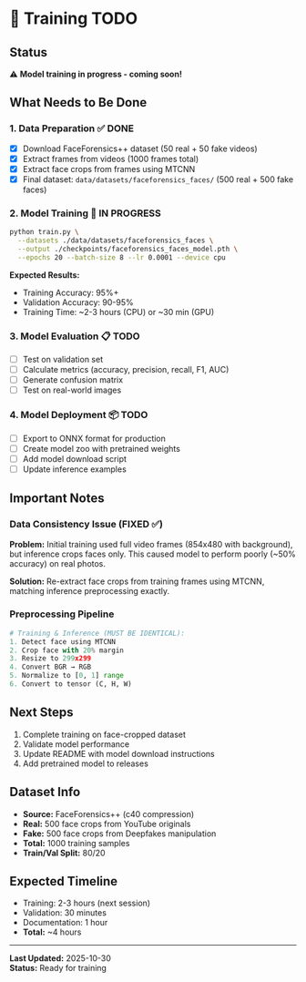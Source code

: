 # 🚧 Training TODO

## Status
⚠️ **Model training in progress - coming soon!**

## What Needs to Be Done

### 1. Data Preparation ✅ DONE
- [x] Download FaceForensics++ dataset (50 real + 50 fake videos)
- [x] Extract frames from videos (1000 frames total)
- [x] Extract face crops from frames using MTCNN
- [x] Final dataset: `data/datasets/faceforensics_faces/` (500 real + 500 fake faces)

### 2. Model Training 🔄 IN PROGRESS
```bash
python train.py \
  --datasets ./data/datasets/faceforensics_faces \
  --output ./checkpoints/faceforensics_faces_model.pth \
  --epochs 20 --batch-size 8 --lr 0.0001 --device cpu
```

**Expected Results:**
- Training Accuracy: 95%+
- Validation Accuracy: 90-95%
- Training Time: ~2-3 hours (CPU) or ~30 min (GPU)

### 3. Model Evaluation 📋 TODO
- [ ] Test on validation set
- [ ] Calculate metrics (accuracy, precision, recall, F1, AUC)
- [ ] Generate confusion matrix
- [ ] Test on real-world images

### 4. Model Deployment 📦 TODO
- [ ] Export to ONNX format for production
- [ ] Create model zoo with pretrained weights
- [ ] Add model download script
- [ ] Update inference examples

## Important Notes

### Data Consistency Issue (FIXED ✅)
**Problem:** Initial training used full video frames (854x480 with background), but inference crops faces only. This caused model to perform poorly (~50% accuracy) on real photos.

**Solution:** Re-extract face crops from training frames using MTCNN, matching inference preprocessing exactly.

### Preprocessing Pipeline
```python
# Training & Inference (MUST BE IDENTICAL):
1. Detect face using MTCNN
2. Crop face with 20% margin
3. Resize to 299x299
4. Convert BGR → RGB
5. Normalize to [0, 1] range
6. Convert to tensor (C, H, W)
```

## Next Steps
1. Complete training on face-cropped dataset
2. Validate model performance
3. Update README with model download instructions
4. Add pretrained model to releases

## Dataset Info
- **Source:** FaceForensics++ (c40 compression)
- **Real:** 500 face crops from YouTube originals
- **Fake:** 500 face crops from Deepfakes manipulation
- **Total:** 1000 training samples
- **Train/Val Split:** 80/20

## Expected Timeline
- Training: 2-3 hours (next session)
- Validation: 30 minutes
- Documentation: 1 hour
- **Total:** ~4 hours

---
**Last Updated:** 2025-10-30  
**Status:** Ready for training
